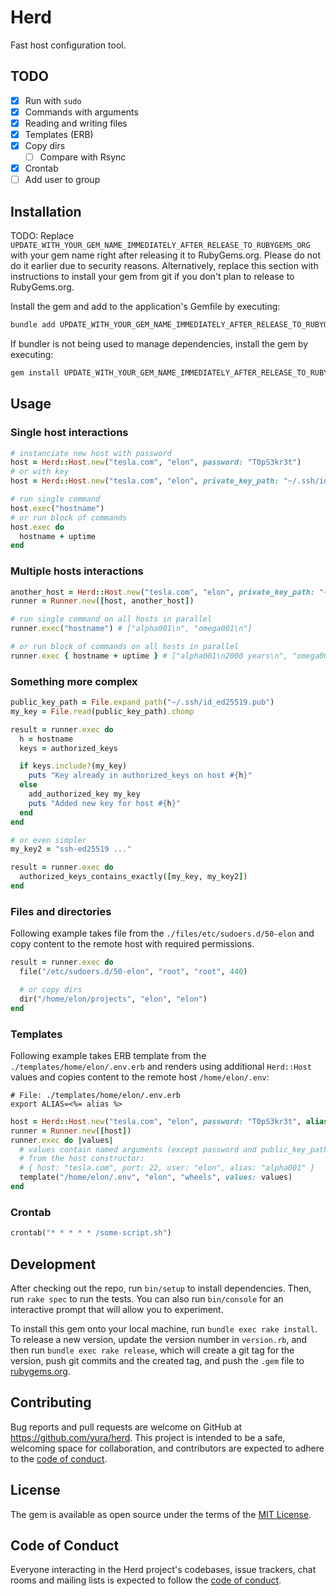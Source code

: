 # Herd

Fast host configuration tool.

## TODO

* [x] Run with `sudo`
* [x] Commands with arguments
* [x] Reading and writing files
* [x] Templates (ERB)
* [x] Copy dirs
  * [ ] Compare with Rsync
* [x] Crontab
* [ ] Add user to group

## Installation

TODO: Replace `UPDATE_WITH_YOUR_GEM_NAME_IMMEDIATELY_AFTER_RELEASE_TO_RUBYGEMS_ORG` with your gem name right after releasing it to RubyGems.org. Please do not do it earlier due to security reasons. Alternatively, replace this section with instructions to install your gem from git if you don't plan to release to RubyGems.org.

Install the gem and add to the application's Gemfile by executing:

```bash
bundle add UPDATE_WITH_YOUR_GEM_NAME_IMMEDIATELY_AFTER_RELEASE_TO_RUBYGEMS_ORG
```

If bundler is not being used to manage dependencies, install the gem by executing:

```bash
gem install UPDATE_WITH_YOUR_GEM_NAME_IMMEDIATELY_AFTER_RELEASE_TO_RUBYGEMS_ORG
```

## Usage

### Single host interactions

```ruby
# instanciate new host with password
host = Herd::Host.new("tesla.com", "elon", password: "T0pS3kr3t")
# or with key
host = Herd::Host.new("tesla.com", "elon", private_key_path: "~/.ssh/id_ed25519")

# run single command
host.exec("hostname")
# or run block of commands
host.exec do
  hostname + uptime
end
```

### Multiple hosts interactions

```ruby
another_host = Herd::Host.new("tesla.com", "elon", private_key_path: "~/.ssh/id_ed25519")
runner = Runner.new([host, another_host])

# run single command on all hosts in parallel
runner.exec("hostname") # ["alpha001\n", "omega001\n"]

# or run block of commands on all hosts in parallel
runner.exec { hostname + uptime } # ["alpha001\n2000 years\n", "omega001\2500 years\n"]
```

### Something more complex

```ruby
public_key_path = File.expand_path("~/.ssh/id_ed25519.pub")
my_key = File.read(public_key_path).chomp

result = runner.exec do
  h = hostname
  keys = authorized_keys

  if keys.include?(my_key)
    puts "Key already in authorized_keys on host #{h}"
  else
    add_authorized_key my_key
    puts "Added new key for host #{h}"
  end
end

# or even simpler
my_key2 = "ssh-ed25519 ..."

result = runner.exec do
  authorized_keys_contains_exactly([my_key, my_key2])
end
```

### Files and directories

Following example takes file from the `./files/etc/sudoers.d/50-elon`
and copy content to the remote host with required permissions.

```ruby
result = runner.exec do
  file("/etc/sudoers.d/50-elon", "root", "root", 440)

  # or copy dirs
  dir("/home/elon/projects", "elon", "elon")
end
```

### Templates

Following example takes ERB template from the `./templates/home/elon/.env.erb`
and renders using additional `Herd::Host` values and copies content to the remote host
`/home/elon/.env`:

```erb
# File: ./templates/home/elon/.env.erb
export ALIAS=<%= alias %>
```

```ruby
host = Herd::Host.new("tesla.com", "elon", password: "T0pS3kr3t", alias: "alpha001")
runner = Runner.new([host])
runner.exec do |values|
  # values contain named arguments (except password and public_key_path) 
  # from the host constructor:
  # { host: "tesla.com", port: 22, user: "elon", alias: "alpha001" }
  template("/home/elon/.env", "elon", "wheels", values: values)
end
```

### Crontab

```ruby
crontab("* * * * * /some-script.sh")
```

## Development

After checking out the repo, run `bin/setup` to install dependencies. Then, run `rake spec` to run the tests. You can also run `bin/console` for an interactive prompt that will allow you to experiment.

To install this gem onto your local machine, run `bundle exec rake install`. To release a new version, update the version number in `version.rb`, and then run `bundle exec rake release`, which will create a git tag for the version, push git commits and the created tag, and push the `.gem` file to [rubygems.org](https://rubygems.org).

## Contributing

Bug reports and pull requests are welcome on GitHub at https://github.com/yura/herd. This project is intended to be a safe, welcoming space for collaboration, and contributors are expected to adhere to the [code of conduct](https://github.com/yura/herd/blob/main/CODE_OF_CONDUCT.md).

## License

The gem is available as open source under the terms of the [MIT License](https://opensource.org/licenses/MIT).

## Code of Conduct

Everyone interacting in the Herd project's codebases, issue trackers, chat rooms and mailing lists is expected to follow the [code of conduct](https://github.com/yura/herd/blob/main/CODE_OF_CONDUCT.md).
